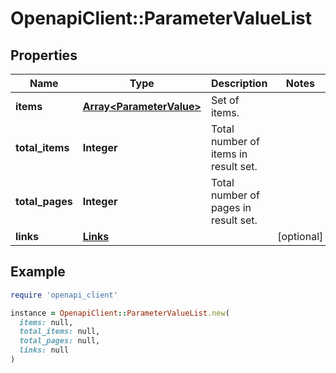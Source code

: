 # OpenapiClient::ParameterValueList

## Properties

| Name | Type | Description | Notes |
| ---- | ---- | ----------- | ----- |
| **items** | [**Array&lt;ParameterValue&gt;**](ParameterValue.md) | Set of items. |  |
| **total_items** | **Integer** | Total number of items in result set. |  |
| **total_pages** | **Integer** | Total number of pages in result set. |  |
| **links** | [**Links**](Links.md) |  | [optional] |

## Example

```ruby
require 'openapi_client'

instance = OpenapiClient::ParameterValueList.new(
  items: null,
  total_items: null,
  total_pages: null,
  links: null
)
```


